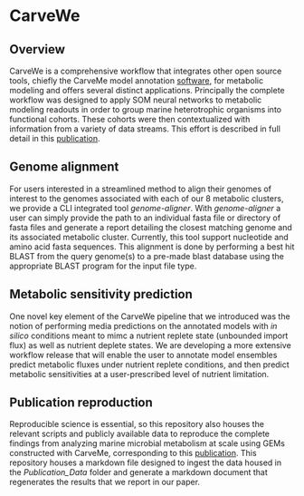 # CarveWe
## Overview
CarveWe is a comprehensive workflow that integrates other open source tools, chiefly the CarveMe model annotation [software](https://github.com/cdanielmachado/carveme), for metabolic modeling and offers several distinct applications. Principally the complete workflow was designed to apply SOM neural networks to metabolic modeling readouts in order to group marine heterotrophic organisms into functional cohorts. These cohorts were then contextualized with information from a variety of data streams. This effort is described in full detail in this [publication](https://www.biorxiv.org/content/10.1101/2024.05.29.596556v1.abstract).

## Genome alignment
For users interested in a streamlined method to align their genomes of interest to the genomes associated with each of our 8 metabolic clusters, we provide a CLI integrated tool *genome-aligner*. With *genome-aligner* a user can simply provide the path to an individual fasta file or directory of fasta files and generate a report detailing the closest matching genome and its associated metabolic cluster. Currently, this tool support nucleotide and amino acid fasta sequences. This alignment is done by performing a best hit BLAST from the query genome(s) to a pre-made blast database using the appropriate BLAST program for the input file type.

## Metabolic sensitivity prediction
One novel key element of the CarveWe pipeline that we introduced was the notion of performing media predictions on the annotated models with *in silico* conditions meant to mimc a nutrient replete state (unbounded import flux) as well as nutrient deplete states. We are developing a more extensive workflow release that will enable the user to annotate model ensembles predict metabolic fluxes under nutrient replete conditions, and then predict metabolic sensitivities at a user-prescribed level of nutrient limitation.

## Publication reproduction
Reproducible science is essential, so this repository also houses the relevant scripts and publicly available data to reproduce the complete findings from analyzing marine microbial metabolism at scale using GEMs constructed with CarveMe, corresponding to this [publication](https://www.biorxiv.org/content/10.1101/2024.05.29.596556v1.abstract). This repository houses a markdown file designed to ingest the data housed in the 
*Publication_Data* folder and generate a markdown document that regenerates the results that we report in our paper.